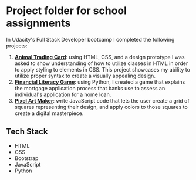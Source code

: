 # Project folder for school assignments

In Udacity's Full Stack Developer bootcamp I completed the following projects:
1. **[Animal Trading Card](https://github.com/Shailean/portfolio/tree/main/school-projects/1-animal-trading-card)**: using HTML, CSS, and a design prototype I was asked to show understanding of how to utilize classes in HTML in order to apply styling to elements in CSS. This project showcases my ability to utilize proper syntax to create a visually appealing design.
2. **[Financial Literacy Game](https://github.com/Shailean/portfolio/tree/main/school-projects/2-financial-lit-mortgages)**: using Python, I created a game that explains the mortgage application process that banks use to assess an individual's application for a home loan. 
3. **[Pixel Art Maker](https://github.com/Shailean/pixel-art-maker)**: write JavaScript code that lets the user create a grid of squares representing their design, and apply colors to those squares to create a digital masterpiece. 

## Tech Stack
- HTML
- CSS
- Bootstrap
- JavaScript
- Python

